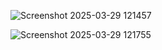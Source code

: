 ![Screenshot 2025-03-29 121457](https://github.com/user-attachments/assets/dd07a11a-99d0-4efc-9cc6-1f3156a0250a)


![Screenshot 2025-03-29 121755](https://github.com/user-attachments/assets/f1c2d3a6-9e1f-46d3-bf3e-bc4d3c75f5fd)
